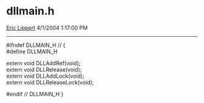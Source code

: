 <div id="page">

# dllmain.h

[Eric Lippert](https://social.msdn.microsoft.com/profile/Eric%20Lippert) 4/1/2004 1:17:00 PM

-----

<div id="content">

\#ifndef DLLMAIN\_H // {  
\#define DLLMAIN\_H

extern void DLLAddRef(void);  
extern void DLLRelease(void);  
extern void DLLAddLock(void);  
extern void DLLReleaseLock(void);

\#endif // DLLMAIN\_H }  

</div>

</div>

